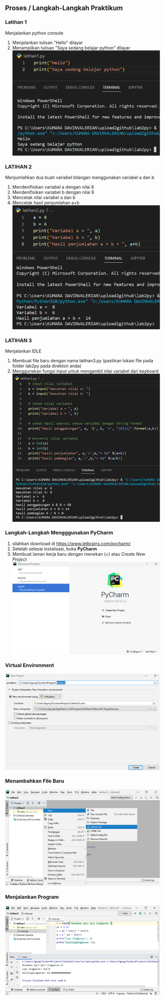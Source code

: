 ## **Proses / Langkah-Langkah Praktikum**

### **Latihan 1**
Menjalankan python console
1. Menjalankan tulisan "Hello" dilayar
2. Menampilkan tulisan "Saya sedang belajar python" dilayar
![py1](foto_lab2py/py1.png)

### **LATIHAN 2**
Menjumlahkan dua buah variabel bilangan menggunakan variabel a dan b
1. Mendenifisikan variabel a dengan nilai 8
2. Mendenifisikan variabel b dengan nilai 6
3. Mencetak nilai variabel a dan b 
4. Mencetak hasil penjumlahan a+b
![py2](foto_lab2py/py2.png)

### **LATIHAN 3**
Menjalankan IDLE
1. Membuat file baru dengan nama latihan3.py (pastikan lokasi file pada folder lab2py pada direktori anda)
2. Menggunakan fungsi input untuk mengambil nilai variabel dari keyboard
![py3](foto_lab2py/py3.png)

### **Langkah-Langkah Mengggunakan PyCharm**
1. silahkan download di https://www.jetbrains.com/pycharm/
2. Setelah selesai instalisasi, buka **PyCharm**
3. Membuat laman kerja baru dengan menekan (+) atau *Create New Project*
![py4](foto_lab2py/py4.png)
### Virtual Environment
![py5](foto_lab2py/py5.png)
### Menambahkan File Baru
![py6](foto_lab2py/py6.png)
### Menjalankan Program
![py7](foto_lab2py/py7.png)